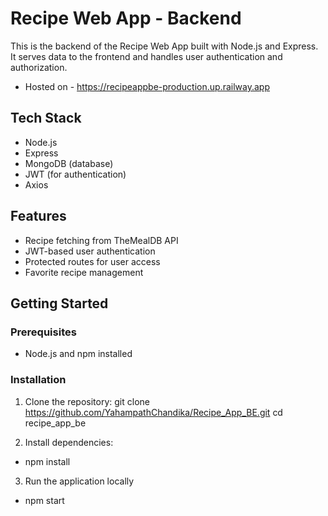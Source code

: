 # Recipe Web App - Backend

This is the backend of the Recipe Web App built with Node.js and Express. It serves data to the frontend and handles user authentication and authorization.

- Hosted on - https://recipeappbe-production.up.railway.app

## Tech Stack

- Node.js
- Express
- MongoDB (database)
- JWT (for authentication)
- Axios 

## Features
- Recipe fetching from TheMealDB API
- JWT-based user authentication
- Protected routes for user access
- Favorite recipe management

## Getting Started

### Prerequisites

- Node.js and npm installed

### Installation

1. Clone the repository:
   git clone https://github.com/YahampathChandika/Recipe_App_BE.git
   cd recipe_app_be
   
2. Install dependencies:
- npm install

3. Run the application locally
- npm start
